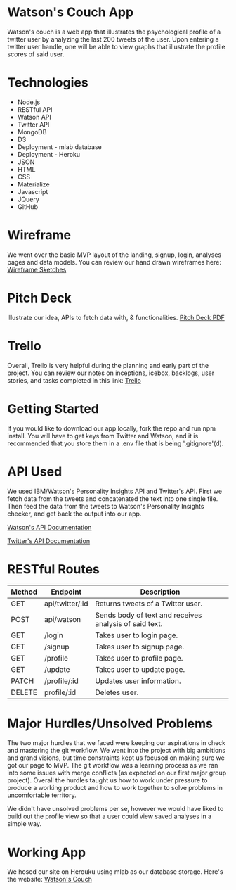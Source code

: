 # Watson's Couch App

Watson's couch is a web app that illustrates the psychological profile of a twitter user by analyzing the last 200 tweets of the user. Upon entering a twitter user handle, one will be able to view graphs that illustrate the profile scores of said user.

# Technologies
* Node.js
* RESTful API
* Watson API
* Twitter API
* MongoDB
* D3
* Deployment - mlab database
* Deployment - Heroku
* JSON
* HTML
* CSS
* Materialize
* Javascript
* JQuery
* GitHub

# Wireframe
We went over the basic MVP layout of the landing, signup, login, analyses pages and data models. You can review our hand drawn wireframes here:
[Wireframe Sketches](https://www.dropbox.com/s/kd5mkqdzkyhogj4/wireframe.pdf?dl=0)

# Pitch Deck
Illustrate our idea, APIs to fetch data with, & functionalities.
[Pitch Deck PDF](https://www.dropbox.com/s/9z4h5h1a8u1s45o/pitch_deck.pdf?dl=0)

# Trello
Overall, Trello is very helpful during the planning and early part of the project. You can review our notes on inceptions, icebox, backlogs, user stories, and tasks completed in this link: [Trello](https://trello.com/b/keYaT8A1/team-project-3)

# Getting Started
If you would like to download our app locally, fork the repo and run npm install. You will have to get keys from Twitter and Watson, and it is recommended that you store them in a .env file that is being '.gitignore'(d).

# API Used
We used IBM/Watson's Personality Insights API and Twitter's API. First we fetch data from the tweets and concatenated the text into one single file. Then feed the data from the tweets to Watson's Personality Insights checker, and get back the output into our app.

[Watson's API Documentation](http://www.ibm.com/smarterplanet/us/en/ibmwatson/developercloud/personality-insights/api/v2/)
<br>

[Twitter's API Documentation](https://dev.twitter.com/overview/documentation)

# RESTful Routes
|Method|Endpoint|Description|
|------|--------|-----------|
|GET|api/twitter/:id|Returns tweets of a Twitter user.|
|POST|api/watson|Sends body of text and receives analysis of said text.|
|GET|/login|Takes user to login page.|
|GET|/signup|Takes user to signup page.|
|GET|/profile|Takes user to profile page.|
|GET|/update|Takes user to update page.|
|PATCH|/profile/:id|Updates user information.|
|DELETE|profile/:id|Deletes user.|

# Major Hurdles/Unsolved Problems
The two major hurdles that we faced were keeping our aspirations in check and mastering the git workflow. We went into the project with big ambitions and grand visions, but time constraints kept us focused on making sure we got our page to MVP. The git workflow was a learning process as we ran into some issues with merge conflicts (as expected on our first major group project). Overall the hurdles taught us how to work under pressure to produce a working product and how to work together to solve problems in uncomfortable territory.

We didn't have unsolved problems per se, however we would have liked to build out the profile view so that a user could view saved analyses in a simple way.

# Working App
We hosed our site on Herouku using mlab as our database storage.
Here's the website: [Watson's Couch](http://watsonscouch.herokuapp.com/)
